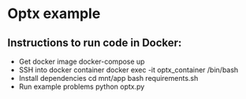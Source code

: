 # Optx example

## Instructions to run code in Docker:
  - Get docker image
        docker-compose up
  - SSH into docker container
        docker exec -it optx_container /bin/bash
  - Install dependencies
        cd mnt/app
        bash requirements.sh
  - Run example problems
        python optx.py
